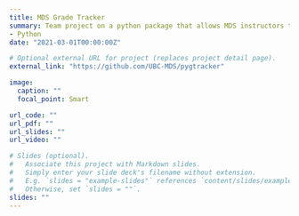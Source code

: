 ```yaml
---
title: MDS Grade Tracker 
summary: Team project on a python package that allows MDS instructors to track and review grades 
- Python
date: "2021-03-01T00:00:00Z"

# Optional external URL for project (replaces project detail page).
external_link: "https://github.com/UBC-MDS/pygtracker"

image:
  caption: ""
  focal_point: Smart

url_code: ""
url_pdf: ""
url_slides: ""
url_video: ""

# Slides (optional).
#   Associate this project with Markdown slides.
#   Simply enter your slide deck's filename without extension.
#   E.g. `slides = "example-slides"` references `content/slides/example-slides.md`.
#   Otherwise, set `slides = ""`.
slides: ""
---
```


